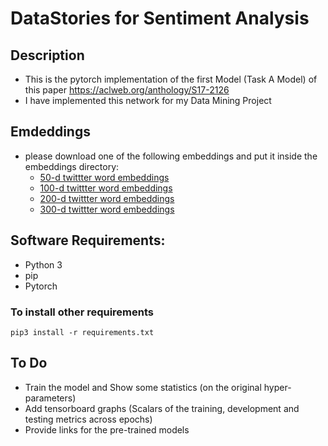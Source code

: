 # DataStories for Sentiment Analysis

## Description
- This is the pytorch implementation of the first Model (Task A Model) of this paper https://aclweb.org/anthology/S17-2126
- I have implemented this network for my Data Mining Project

## Emdeddings
- please download one of the following embeddings and put it inside the embeddings directory:
    - [50-d twittter word embeddings](https://mega.nz/#!zsQXmZYI!M_y65hkHdY88iC3I8Yeo7N9IRBI4D9mrpz016fqiXwQ)
    - [100-d twittter word embeddings](https://mega.nz/#!OsYTjIrQ!gLp6YLa0A3ncXjaUffbgL2RtUI74bvSkUKpflAS0OyQ)
    - [200-d twittter word embeddings](https://mega.nz/#!W5BXBISB!Vu19nme_shT3RjVL4Pplu8PuyaRH5M5WaNwTYK4Rxes)
    - [300-d twittter word embeddings](https://mega.nz/#!u4hFAJpK!UeZ5ERYod-SwrekW-qsPSsl-GYwLFQkh06lPTR7K93I)

## Software Requirements:
- Python 3
- pip
- Pytorch

### To install other requirements
```
pip3 install -r requirements.txt
```

## To Do
- Train the model and Show some statistics (on the original hyper-parameters)
- Add tensorboard graphs (Scalars of the training, development and testing metrics across epochs)
- Provide links for the pre-trained models